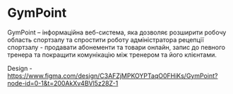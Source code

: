 # GymPoint
GymPoint – інформаційна веб-система, яка дозволяє розширити робочу область спортзалу та спростити роботу адміністратора рецепції спортзалу - продавати абонементи та товари онлайн, запис до певного тренера та покращити комунікацію між тренером та його клієнтами.

Design - https://www.figma.com/design/C3AFZjMPKOYPTaqO0FHiKs/GymPoint?node-id=0-1&t=200AkXv4BVl5z28Z-1

